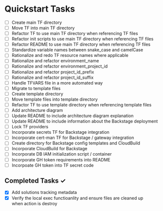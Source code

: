 # Quickstart Tasks

*   [ ] Create main TF directory
*   [ ] Move TF into main TF directory
*   [ ] Refactor TF to use main TF directory when referencing TF files
*   [ ] Refactor init scripts to use main TF directory when referencing TF files
*   [ ] Refactor README to use main TF directory when referencing TF files
*   [ ] Standardize variable names between snake_case and camelCase
*   [ ] Rationalize and redo TF resource names where applicable
*   [ ] Rationalize and refactor environment_name
*   [ ] Rationalize and refactor environment_project_id
*   [ ] Rationalize and refactor project_id_prefix
*   [ ] Rationalize and refactor project_id_suffix
*   [ ] Handle TFVARS file in a more automated way
*   [ ] Migrate to template files
*   [ ] Create template directory
*   [ ] Move template files into template directory
*   [ ] Refactor TF to use template directory when referencing template files
*   [ ] Add architecture diagram
*   [ ] Update README to include architecture diagram explanation
*   [ ] Update README to include information about the Backstage deployment
*   [ ] Lock TF providers
*   [ ] Incorporate secrets TF for Backstage integration
*   [ ] Incorporate cert-man TF for Backstage / gateway integration
*   [ ] Create directory for Backstage config templates and CloudBuild
*   [ ] Incorporate CloudBuild for Backstage
*   [ ] Incorporate DB IAM initialization script / container
*   [ ] Incorporate GH token requirements into README
*   [ ] Incorpoate GH token into TF secret code

## Completed Tasks ✓

*   [x] Add solutions tracking metadata
*   [x] Verify the local exec functioanlity and ensure files are cleaned up  
    when action is destroy
